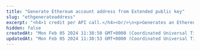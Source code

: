 ```yaml
---
title: "Generate Ethereum account address from Extended public key"
slug: "ethgenerateaddress"
excerpt: "<h4>1 credit per API call.</h4><br/>\n<p>Generates an Ethereum account deposit address from an Extended public key. The deposit address is generated for the specific index - each extended public key can generate\nup to 2^31 addresses starting from index 0 until 2^31 - 1.</p>"
hidden: false
createdAt: "Mon Feb 05 2024 11:38:50 GMT+0000 (Coordinated Universal Time)"
updatedAt: "Mon Feb 05 2024 11:38:53 GMT+0000 (Coordinated Universal Time)"
---
```

